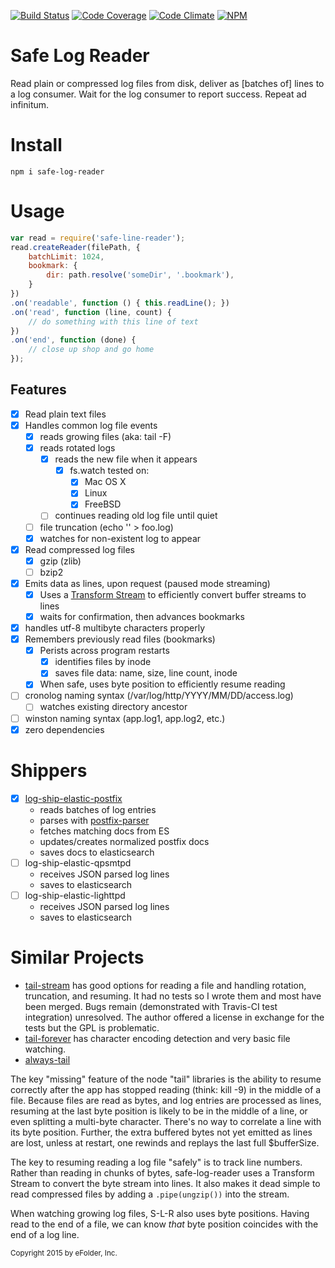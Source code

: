 [![Build Status][ci-img]][ci-url]
[![Code Coverage][cov-img]][cov-url]
[![Code Climate][clim-img]][clim-url]
[![NPM][npm-img]][npm-url]

# Safe Log Reader

Read plain or compressed log files from disk, deliver as [batches of] lines to a log consumer. Wait for the log consumer to report success. Repeat ad infinitum.

# Install

    npm i safe-log-reader

# Usage

````js
var read = require('safe-line-reader');
read.createReader(filePath, {
    batchLimit: 1024,
    bookmark: {
        dir: path.resolve('someDir', '.bookmark'),
    }
})
.on('readable', function () { this.readLine(); })
.on('read', function (line, count) {
    // do something with this line of text
})
.on('end', function (done) {
    // close up shop and go home
});
````

## Features

- [x] Read plain text files
- [x] Handles common log file events
    - [x] reads growing files (aka: tail -F)
    - [x] reads rotated logs
        - [x] reads the new file when it appears
            - [x] fs.watch tested on:
                - [x] Mac OS X
                - [x] Linux
                - [x] FreeBSD
        - [ ] continues reading old log file until quiet
    - [ ] file truncation (echo '' > foo.log)
    - [x] watches for non-existent log to appear
- [x] Read compressed log files
    - [x] gzip (zlib)
    - [ ] bzip2
- [x] Emits data as lines, upon request (paused mode streaming)
    - [x] Uses a [Transform Stream](https://nodejs.org/api/stream.html#stream_class_stream_transform_1) to efficiently convert buffer streams to lines
    - [x] waits for confirmation, then advances bookmarks
- [x] handles utf-8 multibyte characters properly
- [x] Remembers previously read files (bookmarks)
    - [x] Perists across program restarts
        - [x] identifies files by inode
        - [x] saves file data: name, size, line count, inode
    - [x] When safe, uses byte position to efficiently resume reading
- [ ] cronolog naming syntax (/var/log/http/YYYY/MM/DD/access.log)
    - [ ] watches existing directory ancestor
- [ ] winston naming syntax (app.log1, app.log2, etc.)
- [x] zero dependencies

# Shippers

- [x] [log-ship-elastic-postfix](https://github.com/DoubleCheck/log-ship-elastic-postfix)
    - reads batches of log entries
    - parses with [postfix-parser](https://github.com/DoubleCheck/postfix-parser)
    - fetches matching docs from ES
    - updates/creates normalized postfix docs
    - saves docs to elasticsearch
- [ ] log-ship-elastic-qpsmtpd
    - receives JSON parsed log lines
    - saves to elasticsearch
- [ ] log-ship-elastic-lighttpd
    - receives JSON parsed log lines
    - saves to elasticsearch

# Similar Projects

* [tail-stream](https://github.com/Juul/tail-stream) has good options for
  reading a file and handling rotation, truncation, and resuming. It had no
  tests so I wrote them and most have been merged. Bugs remain
  (demonstrated with Travis-CI test integration) unresolved. The author
  offered a license in exchange for the tests but the GPL is problematic.
* [tail-forever](https://github.com/mingqi/tail-forever) has character
  encoding detection and very basic file watching.
* [always-tail](https://github.com/jandre/always-tail)

The key "missing" feature of the node "tail" libraries is the ability to
resume correctly after the app has stopped reading (think: kill -9)
in the middle of a file. Because files are read as bytes, and log
entries are processed as lines, resuming at the last byte position is likely
to be in the middle of a line, or even splitting a multi-byte character.
There's no way to correlate a line with its byte position. Further, the
extra buffered bytes not yet emitted as lines are lost, unless at restart,
one rewinds and replays the last full $bufferSize.

The key to resuming reading a log file "safely" is to track line numbers.
Rather than reading in chunks of bytes, safe-log-reader uses a Transform
Stream to convert the byte stream into lines. It also makes it dead simple
to read compressed files by adding a `.pipe(ungzip())` into the stream.

When watching growing log files, S-L-R also uses byte positions. Having read
to the end of a file, we can know *that* byte position coincides with
the end of a log line.

<sub>Copyright 2015 by eFolder, Inc.</sub>


[ci-img]: https://travis-ci.org/DoubleCheck/safe-log-reader.svg
[ci-url]: https://travis-ci.org/DoubleCheck/safe-log-reader
[cov-img]: https://codecov.io/github/DoubleCheck/safe-log-reader/badge.svg
[cov-url]: https://codecov.io/github/DoubleCheck/safe-log-reader
[clim-img]: https://codeclimate.com/github/DoubleCheck/safe-log-reader/badges/gpa.svg
[clim-url]: https://codeclimate.com/github/DoubleCheck/safe-log-reader
[npm-img]: https://nodei.co/npm/safe-log-reader.png
[npm-url]: https://www.npmjs.com/package/safe-log-reader
